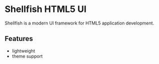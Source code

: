 # Shellfish HTML5 UI

Shellfish is a modern UI framework for HTML5 application development.

## Features

* lightweight
* theme support

